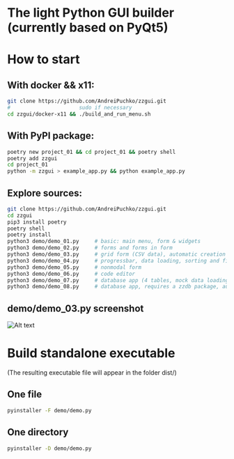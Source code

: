 # The light Python GUI builder (currently based on PyQt5)

# How to start 
## With docker && x11:
```bash
git clone https://github.com/AndreiPuchko/zzgui.git
#                      sudo if necessary 
cd zzgui/docker-x11 && ./build_and_run_menu.sh
```
## With PyPI package:
```bash
poetry new project_01 && cd project_01 && poetry shell
poetry add zzgui
cd project_01
python -m zzgui > example_app.py && python example_app.py
```
## Explore sources:
```bash
git clone https://github.com/AndreiPuchko/zzgui.git
cd zzgui
pip3 install poetry
poetry shell
poetry install
python3 demo/demo_01.py     # basic: main menu, form & widgets
python3 demo/demo_02.py     # forms and forms in form
python3 demo/demo_03.py     # grid form (CSV data), automatic creation of forms based on data
python3 demo/demo_04.py     # progressbar, data loading, sorting and filtering
python3 demo/demo_05.py     # nonmodal form
python3 demo/demo_06.py     # code editor
python3 demo/demo_07.py     # database app (4 tables, mock data loading) - requires a zzdb package
python3 demo/demo_08.py     # database app, requires a zzdb package, autoschema
```

## demo/demo_03.py screenshot
![Alt text](https://andreipuchko.github.io/zzgui/screenshot.png)
# Build standalone executable 
(The resulting executable file will appear in the folder  dist/)
## One file
```bash
pyinstaller -F demo/demo.py
```

## One directory
```bash
pyinstaller -D demo/demo.py
```
